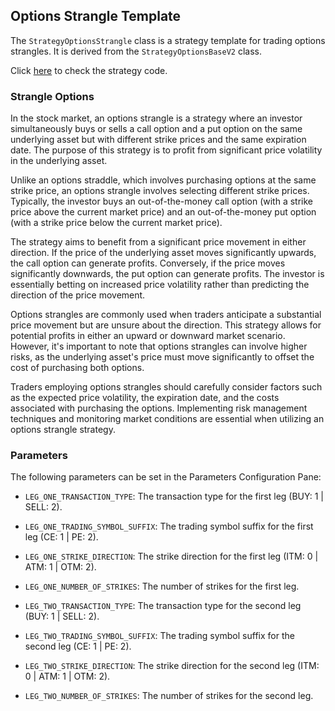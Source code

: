 ## Options Strangle Template

The `StrategyOptionsStrangle` class is a strategy template for trading options strangles. It is derived from the `StrategyOptionsBaseV2` class.

Click [here](https://github.com/algobulls/pyalgostrategypool/blob/master/pyalgostrategypool/options_strangle.py) to check the strategy code.

### Strangle Options
In the stock market, an options strangle is a strategy where an investor simultaneously buys or sells a call option and a put option on the same underlying asset but with different strike prices and the same expiration date. The purpose of this strategy is to profit from significant price volatility in the underlying asset.

Unlike an options straddle, which involves purchasing options at the same strike price, an options strangle involves selecting different strike prices. Typically, the investor buys an out-of-the-money call option (with a strike price above the current market price) and an out-of-the-money put option (with a strike price below the current market price).

The strategy aims to benefit from a significant price movement in either direction. If the price of the underlying asset moves significantly upwards, the call option can generate profits. Conversely, if the price moves significantly downwards, the put option can generate profits. The investor is essentially betting on increased price volatility rather than predicting the direction of the price movement.

Options strangles are commonly used when traders anticipate a substantial price movement but are unsure about the direction. This strategy allows for potential profits in either an upward or downward market scenario. However, it's important to note that options strangles can involve higher risks, as the underlying asset's price must move significantly to offset the cost of purchasing both options.

Traders employing options strangles should carefully consider factors such as the expected price volatility, the expiration date, and the costs associated with purchasing the options. Implementing risk management techniques and monitoring market conditions are essential when utilizing an options strangle strategy.

### Parameters

The following parameters can be set in the Parameters Configuration Pane:

- `LEG_ONE_TRANSACTION_TYPE`: The transaction type for the first leg (BUY: 1 | SELL: 2).
- `LEG_ONE_TRADING_SYMBOL_SUFFIX`: The trading symbol suffix for the first leg (CE: 1 | PE: 2).
- `LEG_ONE_STRIKE_DIRECTION`: The strike direction for the first leg (ITM: 0 | ATM: 1 | OTM: 2).
- `LEG_ONE_NUMBER_OF_STRIKES`: The number of strikes for the first leg.

- `LEG_TWO_TRANSACTION_TYPE`: The transaction type for the second leg (BUY: 1 | SELL: 2).
- `LEG_TWO_TRADING_SYMBOL_SUFFIX`: The trading symbol suffix for the second leg (CE: 1 | PE: 2).
- `LEG_TWO_STRIKE_DIRECTION`: The strike direction for the second leg (ITM: 0 | ATM: 1 | OTM: 2).
- `LEG_TWO_NUMBER_OF_STRIKES`: The number of strikes for the second leg.



